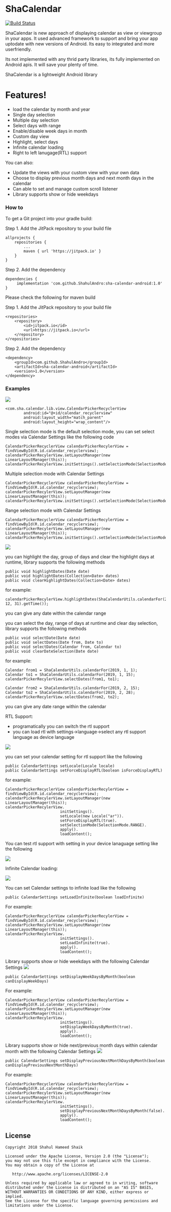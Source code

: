 # ShaCalendar

[![Build Status](https://travis-ci.com/ShahulAndro/sha-calendar-android.svg?branch=master)](https://travis-ci.org/ShahulAndro/sha-calendar-android)


ShaCalendar is new approach of displaying calendar as view or viewgroup in your apps.
It used advanced framework to support and bring your app uptodate with new versions of Android.
Its easy to integrated and more userfriendly.

Its not implemented with any thrid party libraries, its fully implemented on Android apis.
It will save your plenty of time.

ShaCalendar is a lightweight Android library

# Features!
  - load the calendar by month and year
  - Single day selection
  - Multiple day selection
  - Select days with range
  - Enable/disable week days in month
  - Custom day view
  - Highlight, select days
  - Infinite calendar loading
  - Right to left lanugage(RTL) support

You can also:
  - Update the views with your custom view with your own data
  - Choose to display previous month days and next month days in the calendar
  - Can able to set and manage custom scroll listener
  - Library supports show or hide weekdays

### How to

To get a Git project into your gradle build:

Step 1. Add the JitPack repository to your build file
```
allprojects {
	repositories {
		...
		maven { url 'https://jitpack.io' }
	}
}
```
Step 2. Add the dependency
```
dependencies {
	 implementation 'com.github.ShahulAndro:sha-calendar-android:1.0'
}

```

Please check the following for maven build

Step 1. Add the JitPack repository to your build file
```
<repositories>
	<repository>
		<id>jitpack.io</id>
		<url>https://jitpack.io</url>
	</repository>
</repositories>
```
Step 2. Add the dependency
```
<dependency>
	<groupId>com.github.ShahulAndro</groupId>
	<artifactId>sha-calendar-android</artifactId>
	<version>1.0</version>
</dependency>
```

### Examples
![](single_multiple_range_day_selection.gif)
```
<com.sha.calendar.lib.view.CalendarPickerRecyclerView
        android:id="@+id/calendar_recyclerview"
        android:layout_width="match_parent"
        android:layout_height="wrap_content"/>
```
Single selection mode is the default selection mode, you can set select modes via Calendar Settings like the following code
```
CalendarPickerRecyclerView calendarPickerRecylerView = findViewById(R.id.calendar_recyclerview);
calendarPickerRecylerView.setLayoutManager(new LinearLayoutManager(this));
calendarPickerRecylerView.initSettings().setSelectionMode(SelectionMode.SINGLE).apply().loadContent();
```

Multiple selection mode with Calendar Settings
```
CalendarPickerRecyclerView calendarPickerRecylerView = findViewById(R.id.calendar_recyclerview);
calendarPickerRecylerView.setLayoutManager(new LinearLayoutManager(this));
calendarPickerRecylerView.initSettings().setSelectionMode(SelectionMode.MULTIPLE).apply().loadContent();
```
Range selection mode with Calendar Settings
```
CalendarPickerRecyclerView calendarPickerRecylerView = findViewById(R.id.calendar_recyclerview);
calendarPickerRecylerView.setLayoutManager(new LinearLayoutManager(this));
calendarPickerRecylerView.initSettings().setSelectionMode(SelectionMode.RANGE).apply().loadContent();
```
![](highlight_select_range_days.gif)

you can highlight the day, group of days and clear the highlight days at runtime, library supports the following methods
```
public void highlightDates(Date date)
public void highlightDates(Collection<Date> dates)
public void clearHighlightDates(Collection<Date> dates)
```
for example:
```
calendarPickerRecylerView.highlightDates(ShaCalendarUtils.calendarFor(2018, 12, 31).getTime());
```
you can give any date within the calendar range

you can select the day, range of days at runtime and clear day selection, library supports the following methods
```
public void selectDate(Date date)
public void selectDates(Date from, Date to)
public void selectDates(Calendar from, Calendar to)
public void clearDateSelection(Date date)
```
for example:
```
Calendar from1 = ShaCalendarUtils.calendarFor(2019, 1, 1);
Calendar to1 = ShaCalendarUtils.calendarFor(2019, 1, 15);
calendarPickerRecylerView.selectDates(from1, to1);

Calendar from2 = ShaCalendarUtils.calendarFor(2019, 2, 15);
Calendar to2 = ShaCalendarUtils.calendarFor(2019, 2, 28);
calendarPickerRecylerView.selectDates(from2, to2);
```
you can give any date range within the calendar


RTL Support:
- programatically you can switch the rtl support
- you can load rtl with settings->language->select any rtl support language as device language

![](rtl_support.gif)

you can set your calendar setting for rtl support like the following
```
public CalendarSettings setLocale(Locale locale)
public CalendarSettings setForceDisplayRTL(boolean isForceDisplayRTL)
```
for example:
```
CalendarPickerRecyclerView calendarPickerRecylerView = findViewById(R.id.calendar_recyclerview);
calendarPickerRecylerView.setLayoutManager(new LinearLayoutManager(this));
calendarPickerRecylerView.
                        initSettings().
                        setLocale(new Locale("ar")).
                        setForceDisplayRTL(true).
                        setSelectionMode(SelectionMode.RANGE).
                        apply().
                        loadContent();
```

You can test rtl support with setting in your device lanaguage setting like the following

![](rtl_support_from_settings.gif)

Infinite Calendar loading:

![](infinite_calendar_load.gif)

You can set Calendar settings to infinite load like the following
```
public CalendarSettings setLoadInfinite(boolean loadInfinite)
```
For example:
```
CalendarPickerRecyclerView calendarPickerRecylerView = findViewById(R.id.calendar_recyclerview);
calendarPickerRecylerView.setLayoutManager(new LinearLayoutManager(this));
calendarPickerRecylerView.
                        initSettings().
                        setLoadInfinite(true).
                        apply().
                        loadContent();
```

Library supports show or hide weekdays with the following Calendar Settings
![](without_weekdays.gif)
```
public CalendarSettings setDisplayWeekDaysByMonth(boolean canDisplayWeekDays)
```
For example:
```
CalendarPickerRecyclerView calendarPickerRecylerView = findViewById(R.id.calendar_recyclerview);
calendarPickerRecylerView.setLayoutManager(new LinearLayoutManager(this));
calendarPickerRecylerView.
                        initSettings().
                        setDisplayWeekDaysByMonth(true).
                        apply().
                        loadContent();
```

Library supports show or hide next/previous month days within calendar month with the following Calendar Settings
![](previous_next_months_days.gif)
```
public CalendarSettings setDisplayPreviousNextMonthDaysByMonth(boolean canDisplayPreviousNextMonthDays)
```
For example:
```
CalendarPickerRecyclerView calendarPickerRecylerView = findViewById(R.id.calendar_recyclerview);
calendarPickerRecylerView.setLayoutManager(new LinearLayoutManager(this));
calendarPickerRecylerView.
                        initSettings().
                        setDisplayPreviousNextMonthDaysByMonth(false).
                        apply().
                        loadContent();
```

License
-------

    Copyright 2018 Shahul Hameed Shaik

    Licensed under the Apache License, Version 2.0 (the "License");
    you may not use this file except in compliance with the License.
    You may obtain a copy of the License at

       http://www.apache.org/licenses/LICENSE-2.0

    Unless required by applicable law or agreed to in writing, software
    distributed under the License is distributed on an "AS IS" BASIS,
    WITHOUT WARRANTIES OR CONDITIONS OF ANY KIND, either express or implied.
    See the License for the specific language governing permissions and
    limitations under the License.